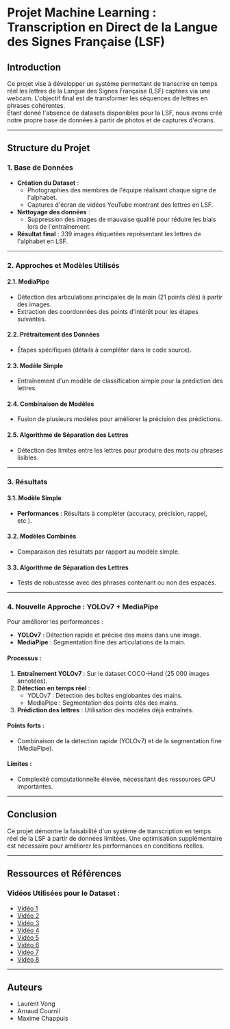 # Projet Machine Learning : Transcription en Direct de la Langue des Signes Française (LSF)

## Introduction
Ce projet vise à développer un système permettant de transcrire en temps réel les lettres de la Langue des Signes Française (LSF) captées via une webcam. L'objectif final est de transformer les séquences de lettres en phrases cohérentes.  
Étant donné l'absence de datasets disponibles pour la LSF, nous avons créé notre propre base de données à partir de photos et de captures d'écrans.

---

## Structure du Projet

### 1. Base de Données
- **Création du Dataset** :  
  - Photographies des membres de l'équipe réalisant chaque signe de l'alphabet.
  - Captures d'écran de vidéos YouTube montrant des lettres en LSF.  
- **Nettoyage des données** :  
  - Suppression des images de mauvaise qualité pour réduire les biais lors de l'entraînement.  
- **Résultat final** : 339 images étiquetées représentant les lettres de l'alphabet en LSF.

---

### 2. Approches et Modèles Utilisés
#### 2.1. MediaPipe
- Détection des articulations principales de la main (21 points clés) à partir des images.  
- Extraction des coordonnées des points d'intérêt pour les étapes suivantes.

#### 2.2. Prétraitement des Données
- Étapes spécifiques (détails à compléter dans le code source).  

#### 2.3. Modèle Simple
- Entraînement d'un modèle de classification simple pour la prédiction des lettres.  

#### 2.4. Combinaison de Modèles
- Fusion de plusieurs modèles pour améliorer la précision des prédictions.

#### 2.5. Algorithme de Séparation des Lettres
- Détection des limites entre les lettres pour produire des mots ou phrases lisibles.

---

### 3. Résultats
#### 3.1. Modèle Simple
- **Performances** : Résultats à compléter (accuracy, précision, rappel, etc.).  

#### 3.2. Modèles Combinés
- Comparaison des résultats par rapport au modèle simple.  

#### 3.3. Algorithme de Séparation des Lettres
- Tests de robustesse avec des phrases contenant ou non des espaces.

---

### 4. Nouvelle Approche : YOLOv7 + MediaPipe
Pour améliorer les performances :
- **YOLOv7** : Détection rapide et précise des mains dans une image.  
- **MediaPipe** : Segmentation fine des articulations de la main.  

#### Processus :
1. **Entraînement YOLOv7** : Sur le dataset COCO-Hand (25 000 images annotées).  
2. **Détection en temps réel** :  
   - YOLOv7 : Détection des boîtes englobantes des mains.  
   - MediaPipe : Segmentation des points clés des mains.  
3. **Prédiction des lettres** : Utilisation des modèles déjà entraînés.  

#### Points forts :
- Combinaison de la détection rapide (YOLOv7) et de la segmentation fine (MediaPipe).  
#### Limites :
- Complexité computationnelle élevée, nécessitant des ressources GPU importantes.

---

## Conclusion
Ce projet démontre la faisabilité d'un système de transcription en temps réel de la LSF à partir de données limitées. Une optimisation supplémentaire est nécessaire pour améliorer les performances en conditions réelles.

---

## Ressources et Références
### Vidéos Utilisées pour le Dataset :
- [Vidéo 1](https://youtu.be/jg5zXcN2tlY?si=d5CBL6WYuoOm_5nh)  
- [Vidéo 2](https://youtu.be/QrOdNX32HyA?si=vo3HW_GFmHjQBC-n)  
- [Vidéo 3](https://youtu.be/HGGmrxeZEGQ?si=xQCuBRZUaf3ib4DB)  
- [Vidéo 4](https://youtu.be/H_DZk-fDDV8?si=UiuCONzfeks4ZMsk)  
- [Vidéo 5](https://youtu.be/KfExLSjNGc4?si=KUXUovJ9i6MexMor)  
- [Vidéo 6](https://youtu.be/sK3NyDGAO48?si=4l587c_Gx-DCd2V5)  
- [Vidéo 7](https://youtu.be/XQEFR5YmIP4?si=ey5qbTOKjDEOyTPI)  
- [Vidéo 8](https://youtu.be/4QPmDdTcX6I?si=7NqMxjR7P2LIXFIa)  

---

## Auteurs
- Laurent Vong  
- Arnaud Cournil  
- Maxime Chappuis  
